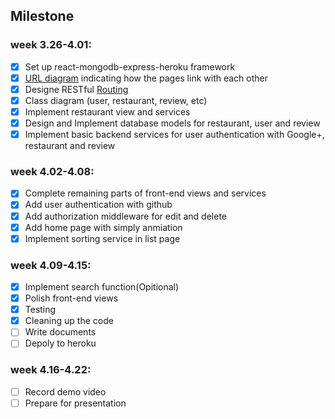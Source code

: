 ## Milestone

### week 3.26-4.01: 

- [x] Set up react-mongodb-express-heroku framework
- [x] [URL diagram](https://drive.google.com/file/d/1dACySKbPXIwAe0M6piYnkQ7dECkR_sRc/view?usp=sharing) indicating how the pages link with each other 
- [x] Designe RESTful [Routing](https://docs.google.com/spreadsheets/d/1q1rLYEOoPYDXK2NWAR92IBXi7gIQJ4GXA5B2fWfZTDc/edit#gid=1490315922)
- [x] Class diagram (user, restaurant, review, etc)
- [x] Implement restaurant view and services
- [x] Design and Implement database models for restaurant, user and review 
- [x] Implement basic backend services for user authentication with Google+, restaurant and review

### week 4.02-4.08: 

- [x] Complete remaining parts of front-end views and services
- [x] Add user authentication with github
- [x] Add authorization middleware for edit and delete
- [x] Add home page with simply anmiation
- [x] Implement sorting service in list page

### week 4.09-4.15: 

- [x] Implement search function(Opitional)
- [x] Polish front-end views
- [x] Testing
- [x] Cleaning up the code
- [ ] Write documents
- [ ] Depoly to heroku

### week 4.16-4.22: 

- [ ] Record demo video
- [ ] Prepare for presentation
